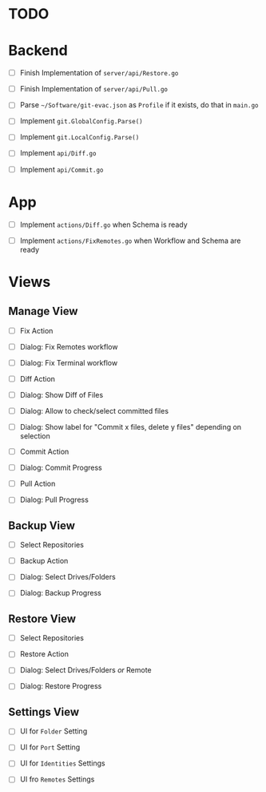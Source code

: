 
# TODO


# Backend

- [ ] Finish Implementation of `server/api/Restore.go`
- [ ] Finish Implementation of `server/api/Pull.go`


- [ ] Parse `~/Software/git-evac.json` as `Profile` if it exists, do that in `main.go`
- [ ] Implement `git.GlobalConfig.Parse()`
- [ ] Implement `git.LocalConfig.Parse()`

- [ ] Implement `api/Diff.go`
- [ ] Implement `api/Commit.go`


# App

- [ ] Implement `actions/Diff.go` when Schema is ready
- [ ] Implement `actions/FixRemotes.go` when Workflow and Schema are ready


# Views

## Manage View

- [ ] Fix Action
- [ ] Dialog: Fix Remotes workflow
- [ ] Dialog: Fix Terminal workflow

- [ ] Diff Action
- [ ] Dialog: Show Diff of Files
- [ ] Dialog: Allow to check/select committed files
- [ ] Dialog: Show label for "Commit x files, delete y files" depending on selection

- [ ] Commit Action
- [ ] Dialog: Commit Progress

- [ ] Pull Action
- [ ] Dialog: Pull Progress


## Backup View

- [ ] Select Repositories
- [ ] Backup Action
- [ ] Dialog: Select Drives/Folders
- [ ] Dialog: Backup Progress


## Restore View

- [ ] Select Repositories
- [ ] Restore Action
- [ ] Dialog: Select Drives/Folders _or_ Remote
- [ ] Dialog: Restore Progress


## Settings View

- [ ] UI for `Folder` Setting
- [ ] UI for `Port` Setting
- [ ] UI for `Identities` Settings
- [ ] UI fro `Remotes` Settings

